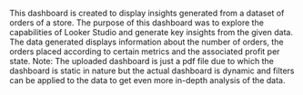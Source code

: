 This dashboard is created to display insights generated from a dataset of orders of a store. The purpose of this dashboard was to explore the capabilities of Looker Studio and generate key insights from the given data. 
The data generated displays information about the number of orders, the orders placed according to certain metrics and the associated profit per state.
Note: The uploaded dashboard is just a pdf file due to which the dashboard is static in nature but the actual dashboard is dynamic and filters can be applied to the data to get even more in-depth analysis of the data.
